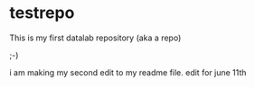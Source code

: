 # testrepo
This is my first datalab repository (aka a repo)

;-)

i am making my second edit to my readme file.
edit for june 11th
